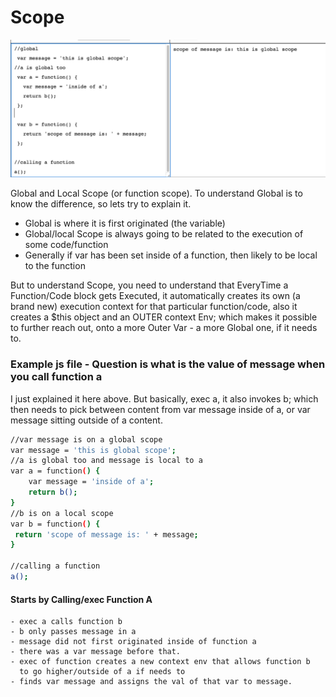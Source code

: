 
# Scope

[![N|global](globalScope.png)](https://github.com/stefan22/eloqJS/blob/master/eloqJSnotes/5.%20Global_n_Local_Scope.md)

Global and Local Scope (or function scope). To understand Global is to know the difference, so
lets try to explain it.

  - Global is where it is first originated (the variable)
  - Global/local Scope is always going to be related to the execution of some code/function
  - Generally if var has been set inside of a function, then likely to be local to the function
  
But to understand Scope, you need to understand that EveryTime a Function/Code block gets Executed,
it automatically creates its own (a brand new) execution context for that particular function/code, 
also it creates a $this object and an OUTER context Env; which makes it possible to further reach out, 
onto a more Outer Var - a more Global one, if it needs to.

### Example js file  - Question is what is the value of message when you call function a
I just explained it here above. But basically, exec a, it also invokes b; which then needs to pick
between content from var message inside of a, or var message sitting outside of a content.


```sh
//var message is on a global scope
var message = 'this is global scope';
//a is global too and message is local to a
var a = function() {
    var message = 'inside of a';
    return b();
}
//b is on a local scope
var b = function() {
 return 'scope of message is: ' + message;
}

//calling a function
a();

```
#### Starts by Calling/exec Function A

    - exec a calls function b
    - b only passes message in a
    - message did not first originated inside of function a
    - there was a var message before that.
    - exec of function creates a new context env that allows function b
      to go higher/outside of a if needs to 
    - finds var message and assigns the val of that var to message.





